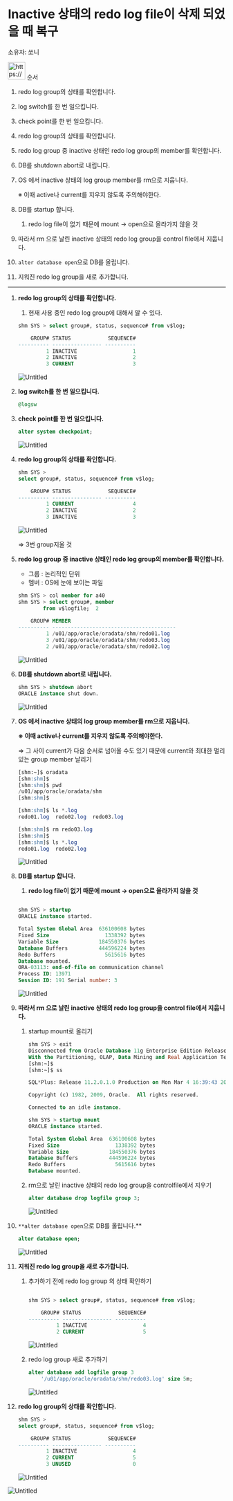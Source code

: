 # Inactive 상태의 redo log file이 삭제 되었을 때 복구

소유자: 쏘니

<aside>
<img src="https://www.notion.so/icons/list-indent_gray.svg" alt="https://www.notion.so/icons/list-indent_gray.svg" width="40px" /> 순서

1. redo log group의 상태를 확인합니다.
2. log switch를 한 번 일으킵니다. 
3. check point를 한 번 일으킵니다.
4. redo log group의 상태를 확인합니다.
5. redo log group 중 inactive 상태인 redo log group의 member를 확인합니다. 
6. DB를 shutdown abort로 내립니다. 
7. OS 에서 inactive 상태의 log group member를 rm으로 지웁니다.
    
    ※ 이때 active나 current를 지우지 않도록 주의해야한다.
    
8. DB를 startup 합니다.
    1. redo log file이 없기 때문에 mount → open으로 올라가지 않을 것
9. 따라서 rm 으로 날린 inactive 상태의 redo log group을 control file에서 지웁니다.
10. `alter database open`으로 DB를 올립니다.
11. 지워진 redo log group을 새로 추가합니다. 
</aside>

---

1. **redo log group의 상태를 확인합니다.**
    1. 현재 사용 중인 redo log group에 대해서 알 수 있다.
    
    ```sql
    shm SYS > select group#, status, sequence# from v$log;
    
        GROUP# STATUS            SEQUENCE#
    ---------- ---------------- ----------
             1 INACTIVE                  1
             2 INACTIVE                  2
             3 CURRENT                   3
    ```
    
    ![Untitled](Inactive%20%E1%84%89%E1%85%A1%E1%86%BC%E1%84%90%E1%85%A2%E1%84%8B%E1%85%B4%20redo%20log%20file%E1%84%8B%E1%85%B5%20%E1%84%89%E1%85%A1%E1%86%A8%E1%84%8C%E1%85%A6%20%E1%84%83%E1%85%AC%E1%84%8B%E1%85%A5%E1%86%BB%E1%84%8B%E1%85%B3%E1%86%AF%20%E1%84%84%E1%85%A2%20542c35ceb1ca4d42830d118bd303e15a/Untitled.png)
    
2. **log switch를 한 번 일으킵니다.** 
    
    ```sql
    @logsw
    ```
    
3. **check point를 한 번 일으킵니다.**
    
    ```sql
    alter system checkpoint; 
    ```
    
    ![Untitled](Inactive%20%E1%84%89%E1%85%A1%E1%86%BC%E1%84%90%E1%85%A2%E1%84%8B%E1%85%B4%20redo%20log%20file%E1%84%8B%E1%85%B5%20%E1%84%89%E1%85%A1%E1%86%A8%E1%84%8C%E1%85%A6%20%E1%84%83%E1%85%AC%E1%84%8B%E1%85%A5%E1%86%BB%E1%84%8B%E1%85%B3%E1%86%AF%20%E1%84%84%E1%85%A2%20542c35ceb1ca4d42830d118bd303e15a/Untitled%201.png)
    
4. **redo log group의 상태를 확인합니다.**
    
    ```sql
    shm SYS > 
    select group#, status, sequence# from v$log;
    
        GROUP# STATUS            SEQUENCE#
    ---------- ---------------- ----------
             1 CURRENT                   4
             2 INACTIVE                  2
             3 INACTIVE                  3
    ```
    
    ![Untitled](Inactive%20%E1%84%89%E1%85%A1%E1%86%BC%E1%84%90%E1%85%A2%E1%84%8B%E1%85%B4%20redo%20log%20file%E1%84%8B%E1%85%B5%20%E1%84%89%E1%85%A1%E1%86%A8%E1%84%8C%E1%85%A6%20%E1%84%83%E1%85%AC%E1%84%8B%E1%85%A5%E1%86%BB%E1%84%8B%E1%85%B3%E1%86%AF%20%E1%84%84%E1%85%A2%20542c35ceb1ca4d42830d118bd303e15a/Untitled%202.png)
    
    ⇒ 3번 group지울 것
    
5. **redo log group 중 inactive 상태인 redo log group의 member를 확인합니다.** 
    - 그룹 : 논리적인 단위
    - 멤버 : OS에 눈에 보이는 파일
    
    ```sql
    shm SYS > col member for a40
    shm SYS > select group#, member
            from v$logfile;  2
    
        GROUP# MEMBER
    ---------- ----------------------------------------
             1 /u01/app/oracle/oradata/shm/redo01.log
             3 /u01/app/oracle/oradata/shm/redo03.log
             2 /u01/app/oracle/oradata/shm/redo02.log
    
    ```
    
    ![Untitled](Inactive%20%E1%84%89%E1%85%A1%E1%86%BC%E1%84%90%E1%85%A2%E1%84%8B%E1%85%B4%20redo%20log%20file%E1%84%8B%E1%85%B5%20%E1%84%89%E1%85%A1%E1%86%A8%E1%84%8C%E1%85%A6%20%E1%84%83%E1%85%AC%E1%84%8B%E1%85%A5%E1%86%BB%E1%84%8B%E1%85%B3%E1%86%AF%20%E1%84%84%E1%85%A2%20542c35ceb1ca4d42830d118bd303e15a/Untitled%203.png)
    
6. **DB를 shutdown abort로 내립니다.** 
    
    ```sql
    shm SYS > shutdown abort
    ORACLE instance shut down.
    ```
    
    ![Untitled](Inactive%20%E1%84%89%E1%85%A1%E1%86%BC%E1%84%90%E1%85%A2%E1%84%8B%E1%85%B4%20redo%20log%20file%E1%84%8B%E1%85%B5%20%E1%84%89%E1%85%A1%E1%86%A8%E1%84%8C%E1%85%A6%20%E1%84%83%E1%85%AC%E1%84%8B%E1%85%A5%E1%86%BB%E1%84%8B%E1%85%B3%E1%86%AF%20%E1%84%84%E1%85%A2%20542c35ceb1ca4d42830d118bd303e15a/Untitled%204.png)
    
7. **OS 에서 inactive 상태의 log group member를 rm으로 지웁니다.**
    
    **※ 이때 active나 current를 지우지 않도록 주의해야한다.**
    
    ⇒ 그 사이 current가 다음 순서로 넘어올 수도 있기 때문에 current와 최대한 멀리 있는 group member 날리기
    
    ```sql
    [shm:~]$ oradata
    [shm:shm]$
    [shm:shm]$ pwd
    /u01/app/oracle/oradata/shm
    [shm:shm]$
    
    [shm:shm]$ ls *.log
    redo01.log  redo02.log  redo03.log
    
    [shm:shm]$ rm redo03.log
    [shm:shm]$
    [shm:shm]$ ls *.log
    redo01.log  redo02.log
    ```
    
    ![Untitled](Inactive%20%E1%84%89%E1%85%A1%E1%86%BC%E1%84%90%E1%85%A2%E1%84%8B%E1%85%B4%20redo%20log%20file%E1%84%8B%E1%85%B5%20%E1%84%89%E1%85%A1%E1%86%A8%E1%84%8C%E1%85%A6%20%E1%84%83%E1%85%AC%E1%84%8B%E1%85%A5%E1%86%BB%E1%84%8B%E1%85%B3%E1%86%AF%20%E1%84%84%E1%85%A2%20542c35ceb1ca4d42830d118bd303e15a/Untitled%205.png)
    
8. **DB를 startup 합니다.**
    1. **redo log file이 없기 때문에 mount → open으로 올라가지 않을 것**
    
    ```sql
    
    shm SYS > startup
    ORACLE instance started.
    
    Total System Global Area  636100608 bytes
    Fixed Size                  1338392 bytes
    Variable Size             184550376 bytes
    Database Buffers          444596224 bytes
    Redo Buffers                5615616 bytes
    Database mounted.
    ORA-03113: end-of-file on communication channel
    Process ID: 13971
    Session ID: 191 Serial number: 3
    ```
    
    ![Untitled](Inactive%20%E1%84%89%E1%85%A1%E1%86%BC%E1%84%90%E1%85%A2%E1%84%8B%E1%85%B4%20redo%20log%20file%E1%84%8B%E1%85%B5%20%E1%84%89%E1%85%A1%E1%86%A8%E1%84%8C%E1%85%A6%20%E1%84%83%E1%85%AC%E1%84%8B%E1%85%A5%E1%86%BB%E1%84%8B%E1%85%B3%E1%86%AF%20%E1%84%84%E1%85%A2%20542c35ceb1ca4d42830d118bd303e15a/Untitled%206.png)
    
9. **따라서 rm 으로 날린 inactive 상태의 redo log group을 control file에서 지웁니다.**
    1. startup mount로 올리기
        
        ```sql
        shm SYS > exit
        Disconnected from Oracle Database 11g Enterprise Edition Release 11.2.0.1.0 - Production
        With the Partitioning, OLAP, Data Mining and Real Application Testing options
        [shm:~]$
        [shm:~]$ ss
        
        SQL*Plus: Release 11.2.0.1.0 Production on Mon Mar 4 16:39:43 2024
        
        Copyright (c) 1982, 2009, Oracle.  All rights reserved.
        
        Connected to an idle instance.
        
        shm SYS > startup mount
        ORACLE instance started.
        
        Total System Global Area  636100608 bytes
        Fixed Size                  1338392 bytes
        Variable Size             184550376 bytes
        Database Buffers          444596224 bytes
        Redo Buffers                5615616 bytes
        Database mounted.
        ```
        
    2. rm으로 날린 inactive 상태의 redo log group을 controlfile에서 지우기
        
        ```sql
        alter database drop logfile group 3;
        ```
        
        ![Untitled](Inactive%20%E1%84%89%E1%85%A1%E1%86%BC%E1%84%90%E1%85%A2%E1%84%8B%E1%85%B4%20redo%20log%20file%E1%84%8B%E1%85%B5%20%E1%84%89%E1%85%A1%E1%86%A8%E1%84%8C%E1%85%A6%20%E1%84%83%E1%85%AC%E1%84%8B%E1%85%A5%E1%86%BB%E1%84%8B%E1%85%B3%E1%86%AF%20%E1%84%84%E1%85%A2%20542c35ceb1ca4d42830d118bd303e15a/Untitled%207.png)
        
    
10. `**alter database open`으로 DB를 올립니다.**
    
    ```sql
    alter database open;
    ```
    
    ![Untitled](Inactive%20%E1%84%89%E1%85%A1%E1%86%BC%E1%84%90%E1%85%A2%E1%84%8B%E1%85%B4%20redo%20log%20file%E1%84%8B%E1%85%B5%20%E1%84%89%E1%85%A1%E1%86%A8%E1%84%8C%E1%85%A6%20%E1%84%83%E1%85%AC%E1%84%8B%E1%85%A5%E1%86%BB%E1%84%8B%E1%85%B3%E1%86%AF%20%E1%84%84%E1%85%A2%20542c35ceb1ca4d42830d118bd303e15a/Untitled%208.png)
    
11. **지워진 redo log group을 새로 추가합니다.** 
    1. 추가하기 전에 redo log group 의 상태 확인하기
        
        ```sql
        
        shm SYS > select group#, status, sequence# from v$log;
        
            GROUP# STATUS            SEQUENCE#
        ---------- ---------------- ----------
                 1 INACTIVE                  4
                 2 CURRENT                   5
        
        ```
        
        ![Untitled](Inactive%20%E1%84%89%E1%85%A1%E1%86%BC%E1%84%90%E1%85%A2%E1%84%8B%E1%85%B4%20redo%20log%20file%E1%84%8B%E1%85%B5%20%E1%84%89%E1%85%A1%E1%86%A8%E1%84%8C%E1%85%A6%20%E1%84%83%E1%85%AC%E1%84%8B%E1%85%A5%E1%86%BB%E1%84%8B%E1%85%B3%E1%86%AF%20%E1%84%84%E1%85%A2%20542c35ceb1ca4d42830d118bd303e15a/Untitled%209.png)
        
    2. redo log group 새로 추가하기
        
        ```sql
        alter database add logfile group 3
        	'/u01/app/oracle/oradata/shm/redo03.log' size 5m;
        ```
        
        ![Untitled](Inactive%20%E1%84%89%E1%85%A1%E1%86%BC%E1%84%90%E1%85%A2%E1%84%8B%E1%85%B4%20redo%20log%20file%E1%84%8B%E1%85%B5%20%E1%84%89%E1%85%A1%E1%86%A8%E1%84%8C%E1%85%A6%20%E1%84%83%E1%85%AC%E1%84%8B%E1%85%A5%E1%86%BB%E1%84%8B%E1%85%B3%E1%86%AF%20%E1%84%84%E1%85%A2%20542c35ceb1ca4d42830d118bd303e15a/Untitled%2010.png)
        

1. **redo log group의 상태를 확인합니다.**
    
    ```sql
    shm SYS > 
    select group#, status, sequence# from v$log;
    
        GROUP# STATUS            SEQUENCE#
    ---------- ---------------- ----------
             1 INACTIVE                  4
             2 CURRENT                   5
             3 UNUSED                    0
    ```
    
    ![Untitled](Inactive%20%E1%84%89%E1%85%A1%E1%86%BC%E1%84%90%E1%85%A2%E1%84%8B%E1%85%B4%20redo%20log%20file%E1%84%8B%E1%85%B5%20%E1%84%89%E1%85%A1%E1%86%A8%E1%84%8C%E1%85%A6%20%E1%84%83%E1%85%AC%E1%84%8B%E1%85%A5%E1%86%BB%E1%84%8B%E1%85%B3%E1%86%AF%20%E1%84%84%E1%85%A2%20542c35ceb1ca4d42830d118bd303e15a/Untitled%2011.png)
    

![Untitled](Inactive%20%E1%84%89%E1%85%A1%E1%86%BC%E1%84%90%E1%85%A2%E1%84%8B%E1%85%B4%20redo%20log%20file%E1%84%8B%E1%85%B5%20%E1%84%89%E1%85%A1%E1%86%A8%E1%84%8C%E1%85%A6%20%E1%84%83%E1%85%AC%E1%84%8B%E1%85%A5%E1%86%BB%E1%84%8B%E1%85%B3%E1%86%AF%20%E1%84%84%E1%85%A2%20542c35ceb1ca4d42830d118bd303e15a/Untitled%2012.png)